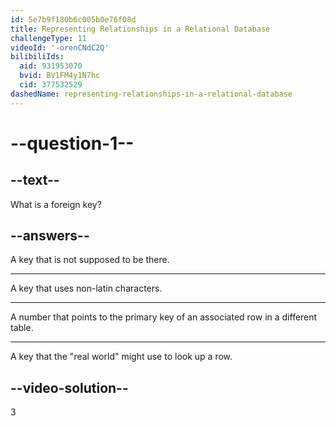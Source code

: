 ```yaml
---
id: 5e7b9f180b6c005b0e76f08d
title: Representing Relationships in a Relational Database
challengeType: 11
videoId: '-orenCNdC2Q'
bilibiliIds:
  aid: 931953070
  bvid: BV1FM4y1N7hc
  cid: 377532529
dashedName: representing-relationships-in-a-relational-database
---
```


# --question-1--

## --text--

What is a foreign key?

## --answers--

A key that is not supposed to be there.

---

A key that uses non-latin characters.

---

A number that points to the primary key of an associated row in a different table.

---

A key that the "real world" might use to look up a row.

## --video-solution--

3

